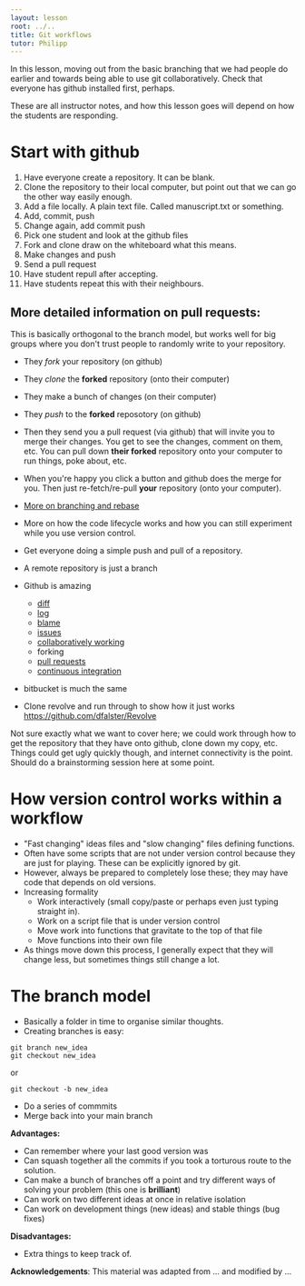 ```yaml
---
layout: lesson
root: ../..
title: Git workflows
tutor: Philipp
---
```


In this lesson, moving out from the basic branching that we had people do earlier and towards being able to use git collaboratively.  Check that everyone has github installed first, perhaps.

These are all instructor notes, and how this lesson goes will depend on how the students are responding.

# Start with github

1. Have everyone create a repository.  It can be blank.
2. Clone the repository to their local computer, but point out that we can go the other way easily enough.
3. Add a file locally.  A plain text file.  Called manuscript.txt or something.
4. Add, commit, push
5. Change again, add commit push
6. Pick one student and look at the github files
7. Fork and clone draw on the whiteboard what this means.
8. Make changes and push
9. Send a pull request
10. Have student repull after accepting.
11. Have students repeat this with their neighbours.

## More detailed information on pull requests:

This is basically orthogonal to the branch model, but works well for big groups where you don't trust people to randomly write to your repository.

* They *fork* your repository (on github)
* They *clone* the **forked** repository (onto their computer)
* They make a bunch of changes (on their computer)
* They *push* to the **forked** reposotory (on github)
* Then they send you a pull request (via github) that will invite you to merge their changes.  You get to see the changes, comment on them, etc.  You can pull down **their forked**  repository onto your computer to run things, poke about, etc.
* When you're happy you click a button and github does the merge for you.  Then just re-fetch/re-pull **your** repository (onto your computer).

* [More on branching and rebase](http://pcottle.github.io/learnGitBranching/?NODEMO)
* More on how the code lifecycle works and how you can still experiment while you use version control.
* Get everyone doing a simple push and pull of a repository.
* A remote repository is just a branch
* Github is amazing
  * [diff](https://github.com/dfalster/Revolve/compare/master%40%7B10day%7D...master)
  * [log](https://github.com/dfalster/Revolve/commits/master/R/utils.R)
  * [blame](https://github.com/richfitz/diversitree/blame/master/diversitree/R/model-pgls.R)
  * [issues](https://github.com/richfitz/modeladequacy/issues/47)
  * [collaboratively working](https://github.com/dfalster/Revolve/commits/master)
  * forking
  * [pull requests](https://github.com/richfitz/diversitree/pull/2)
  * [continuous integration](https://travis-ci.org/richfitz/forest)
* bitbucket is much the same
* Clone revolve and run through to show how it just works
  https://github.com/dfalster/Revolve

Not sure exactly what we want to cover here; we could work through how to get the repository that they have onto github, clone down my copy, etc.  Things could get ugly quickly though, and internet connectivity is the point.  Should do a brainstorming session here at some point.

# How version control works within a workflow

* "Fast changing" ideas files and "slow changing" files defining functions.
* Often have some scripts that are not under version control because they are just for playing.  These can be explicitly ignored by git.
* However, always be prepared to completely lose these; they may have code that depends on old versions.
* Increasing formality
  - Work interactively (small copy/paste or perhaps even just typing straight in).
  - Work on a script file that is under version control
  - Move work into functions that gravitate to the top of that file
  - Move functions into their own file
* As things move down this process, I generally expect that they will change less, but sometimes things still change a lot.

# The branch model

* Basically a folder in time to organise similar thoughts.
* Creating branches is easy:

```
git branch new_idea
git checkout new_idea
```

or

```
git checkout -b new_idea
```

* Do a series of commmits
* Merge back into your main branch

**Advantages:**

* Can remember where your last good version was
* Can squash together all the commits if you took a torturous route to the solution.
* Can make a bunch of branches off a point and try different ways of solving your problem (this one is **brilliant**)
* Can work on two different ideas at once in relative isolation
* Can work on development things (new ideas) and stable things (bug fixes)

**Disadvantages:**

* Extra things to keep track of.

**Acknowledgements**: This material was adapted from ... and modified by ...




